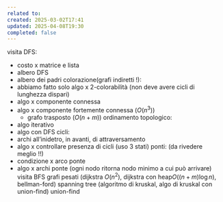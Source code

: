 ```yaml
---
related to: 
created: 2025-03-02T17:41
updated: 2025-04-08T19:30
completed: false
---
```

visita DFS:
- costo x matrice e lista
- albero DFS
- albero dei padri
colorazione(grafi indiretti !):
- abbiamo fatto solo algo x 2-colorabilità (non deve avere cicli di lunghezza dispari)
- algo x componente connessa
- algo x componente fortemente connessa ($O(n^3)$)
	- grafo trasposto ($O(n+m)$)
ordinamento topologico:
- algo iterativo
- algo con DFS
cicli:
- archi all’inidetro, in avanti, di attraversamento
- algo x controllare presenza di cicli (uso 3 stati)
ponti: (da rivedere meglio !!)
- condizione x arco ponte
- algo x archi ponte (ogni nodo ritorna nodo minimo a cui può arrivare)
visita BFS
grafi pesati (dijkstra $O(n^2)$, dijkstra con heap$O((n+m) \log n)$, bellman-ford)
spanning tree (algoritmo di kruskal, algo di kruskal con union-find)
union-find
